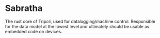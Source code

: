 # Sabratha

The rust core of Tripoli, used for datalogging/machine control. Responsible for the data model at the lowest level and ultimately should be usable as embedded code on devices.